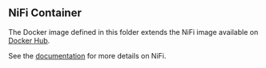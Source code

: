 ## NiFi Container

The Docker image defined in this folder extends the NiFi image available on [Docker Hub](https://hub.docker.com/r/apache/nifi).

See the [documentation](https://nifi.apache.org/docs.html) for more details on NiFi.
